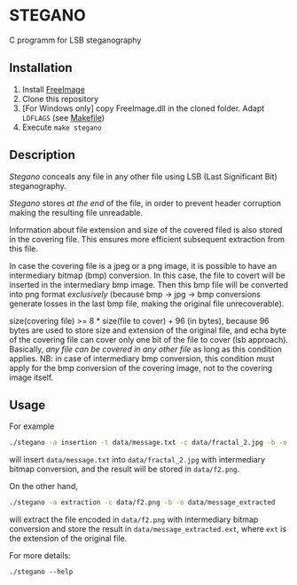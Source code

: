 # STEGANO

C programm for LSB steganography

## Installation

1. Install [FreeImage](https://freeimage.sourceforge.io/)
2. Clone this repository
3. [For Windows only] copy FreeImage.dll in the cloned folder. Adapt `LDFLAGS` (see [Makefile](Makefile))
4. Execute `make stegano`

## Description

_Stegano_ conceals any file in any other file using LSB (Last Significant Bit) steganography. 

_Stegano_ stores *at the end* of the file, in order to prevent header corruption making the resulting file unreadable. 

Information about file extension and size of the covered filed is also stored in the covering file. This ensures more efficient subsequent extraction from this file.

In case the covering file is a jpeg or a png image, it is possible to have an intermediary bitmap (bmp) conversion. In this case, the file to covert will be inserted in the intermediary bmp image. Then this bmp file will be converted into png format *exclusively* (because bmp -> jpg -> bmp conversions generate losses in the last bmp file, making the original file unrecoverable).

size(covering file) >= 8 * size(file to cover) + 96 (in bytes), because 96 bytes are used to store size and extension of the original file, and echa byte of the covering file can cover only one bit of the file to cover (lsb approach). Basically, *any file can be covered in any other file* as long as this condition applies. NB: in case of intermediary bmp conversion, this condition must apply for the bmp conversion of the covering image, not to the covering image itself.

## Usage

For example
```sh
./stegano -a insertion -t data/message.txt -c data/fractal_2.jpg -b -o data/f2.png
```
will insert `data/message.txt` into `data/fractal_2.jpg` with intermediary bitmap conversion, and the result will be stored in `data/f2.png`.

On the other hand,
```sh
./stegano -a extraction -c data/f2.png -b -o data/message_extracted
```
will extract the file encoded in `data/f2.png` with intermediary bitmap conversion and store the result in `data/message_extracted.ext`, where `ext` is the extension of the original file.

For more details:
```
./stegano --help
```